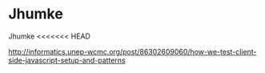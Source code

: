 Jhumke
=======

Jhumke
<<<<<<< HEAD

http://informatics.unep-wcmc.org/post/86302609060/how-we-test-client-side-javascript-setup-and-patterns

